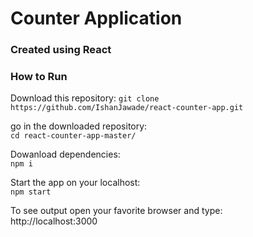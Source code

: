 # Counter Application 
### Created using React

### How to Run 

Download this repository:
`git clone https://github.com/IshanJawade/react-counter-app.git`

go in the downloaded repository:\
`cd react-counter-app-master/`

Dowanload dependencies:\
`npm i `

Start the app on your localhost:\
`npm start`

To see output open your favorite browser and type:\
http://localhost:3000
